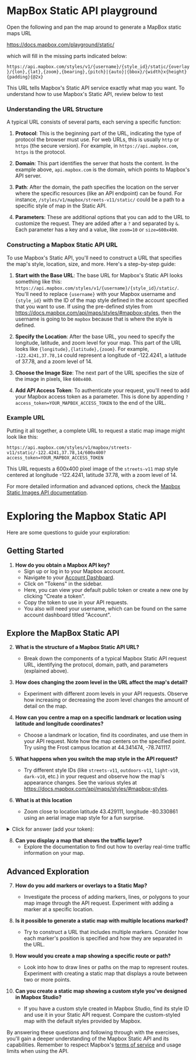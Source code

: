 # MapBox Static API playground
Open the following and pan the map around to generate a MapBox static maps URL

https://docs.mapbox.com/playground/static/

which will fill in the missing parts indicated below:

`
https://api.mapbox.com/styles/v1/{username}/{style_id}/static/{overlay}/{lon},{lat},{zoom},{bearing},{pitch}|{auto}|{bbox}/{width}x{height}{padding}{@2x}
`

This URL tells Mapbox's Static API service exactly what map you want. To understand how to use Mapbox's Static API, review below to test

### Understanding the URL Structure

A typical URL consists of several parts, each serving a specific function:

1. **Protocol**: This is the beginning part of the URL, indicating the type of protocol the browser must use. For web URLs, this is usually `http` or `https` (the secure version). For example, in `https://api.mapbox.com`, `https` is the protocol.

2. **Domain**: This part identifies the server that hosts the content. In the example above, `api.mapbox.com` is the domain, which points to Mapbox's API server.

3. **Path**: After the domain, the path specifies the location on the server where the specific resources (like an API endpoint) can be found. For instance, `/styles/v1/mapbox/streets-v11/static/` could be a path to a specific style of map in the Static API.

4. **Parameters**: These are additional options that you can add to the URL to customize the request. They are added after a `?` and separated by `&`. Each parameter has a key and a value, like `zoom=10` or `size=600x400`.

### Constructing a Mapbox Static API URL

To use Mapbox's Static API, you'll need to construct a URL that specifies the map's style, location, size, and more. Here's a step-by-step guide:

1. **Start with the Base URL**: The base URL for Mapbox's Static API looks something like this: `https://api.mapbox.com/styles/v1/{username}/{style_id}/static/`. You'll need to replace `{username}` with your Mapbox username and `{style_id}` with the ID of the map style defined in the account specified that you want to use. If using the pre-defined styles from https://docs.mapbox.com/api/maps/styles/#mapbox-styles, then the username is going to be `mapbox` because that is where the style is defined.  

2. **Specify the Location**: After the base URL, you need to specify the longitude, latitude, and zoom level for your map. This part of the URL looks like `{longitude},{latitude},{zoom}`. For example, `-122.4241,37.78,14` could represent a longitude of -122.4241, a latitude of 37.78, and a zoom level of 14.

3. **Choose the Image Size**: The next part of the URL specifies the size of the image in pixels, like `600x400`.

4. **Add API Access Token**: To authenticate your request, you'll need to add your Mapbox access token as a parameter. This is done by appending `?access_token=YOUR_MAPBOX_ACCESS_TOKEN` to the end of the URL.

### Example URL

Putting it all together, a complete URL to request a static map image might look like this:

```
https://api.mapbox.com/styles/v1/mapbox/streets-v11/static/-122.4241,37.78,14/600x400?access_token=YOUR_MAPBOX_ACCESS_TOKEN
```

This URL requests a 600x400 pixel image of the `streets-v11` map style centered at longitude -122.4241, latitude 37.78, with a zoom level of 14.

For more detailed information and advanced options, check the [Mapbox Static Images API documentation](https://docs.mapbox.com/api/maps/static-images/).

# Exploring the Mapbox Static API

Here are some questions to guide your exploration:

## Getting Started

1. **How do you obtain a Mapbox API key?**
   - Sign up or log in to your Mapbox account.
   - Navigate to your [Account Dashboard](https://account.mapbox.com/).
   - Click on "Tokens" in the sidebar.
   - Here, you can view your default public token or create a new one by clicking "Create a token".
   - Copy the token to use in your API requests.
   - You also will need your username, which can be found on the same account dashboard titled "Account". 

## Explore the MapBox Static API

2. **What is the structure of a Mapbox Static API URL?**
   - Break down the components of a typical Mapbox Static API request URL, identifying the protocol, domain, path, and parameters (explained above).

3. **How does changing the zoom level in the URL affect the map's detail?**
   - Experiment with different zoom levels in your API requests. Observe how increasing or decreasing the zoom level changes the amount of detail on the map.

4. **How can you centre a map on a specific landmark or location using latitude and longitude coordinates?**
   - Choose a landmark or location, find its coordinates, and use them in your API request. Note how the map centers on the specified point. Try using the Frost campus location at 44.341474, -78.741117.

5. **What happens when you switch the map style in the API request?**
   - Try different style IDs (like `streets-v11`, `outdoors-v11`, `light-v10`, `dark-v10`, etc.) in your request and observe how the map's appearance changes. See the various styles at https://docs.mapbox.com/api/maps/styles/#mapbox-styles. 

6. **What is at this location**
   - Zoom close to location latitude 43.429111, longitude -80.330861 using an aerial image map style for a fun surprise. 
<details>
   <summary>Click for answer (add your token):</summary>
https://api.mapbox.com/styles/v1/mapbox/satellite-v9/static/-80.330861,43.429111,17,0/300x200?access_token=YOUR_MAPBOX_ACCESS_TOKEN
</details>

8. **Can you display a map that shows the traffic layer?**
   - Explore the documentation to find out how to overlay real-time traffic information on your map.

## Advanced Exploration

7. **How do you add markers or overlays to a Static Map?**
   - Investigate the process of adding markers, lines, or polygons to your map image through the API request. Experiment with adding a marker at a specific location.

8. **Is it possible to generate a static map with multiple locations marked?**
   - Try to construct a URL that includes multiple markers. Consider how each marker's position is specified and how they are separated in the URL.

9. **How would you create a map showing a specific route or path?**
   - Look into how to draw lines or paths on the map to represent routes. Experiment with creating a static map that displays a route between two or more points.

10. **Can you create a static map showing a custom style you've designed in Mapbox Studio?**
    - If you have a custom style created in Mapbox Studio, find its style ID and use it in your Static API request. Compare the custom-styled map with the default styles provided by Mapbox.

By answering these questions and following through with the exercises, you'll gain a deeper understanding of the Mapbox Static API and its capabilities. 
Remember to respect Mapbox's [terms of service](https://www.mapbox.com/legal/tos/) and usage limits when using the API.
